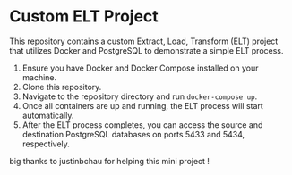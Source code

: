 # Custom ELT Project

This repository contains a custom Extract, Load, Transform (ELT) project that utilizes Docker and PostgreSQL to demonstrate a simple ELT process.


1. Ensure you have Docker and Docker Compose installed on your machine.
2. Clone this repository.
3. Navigate to the repository directory and run `docker-compose up`.
4. Once all containers are up and running, the ELT process will start automatically.
5. After the ELT process completes, you can access the source and destination PostgreSQL databases on ports 5433 and 5434, respectively.

big thanks to justinbchau for helping this mini project ! 
